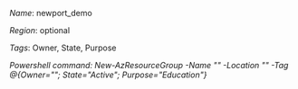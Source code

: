 *Name*: newport_demo

*Region*: optional

*Tags*: Owner, State, Purpose


*Powershell command: New-AzResourceGroup -Name "<ResourceGroupName>" -Location "<Region>" -Tag @{Owner="<your e-mail>"; State="Active"; Purpose="Education"}*
